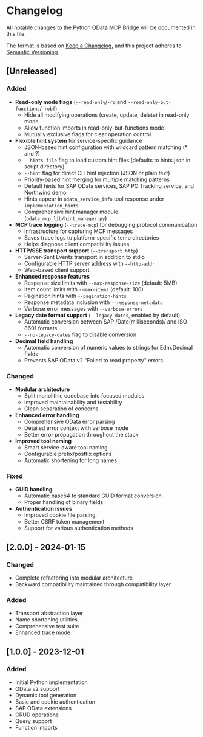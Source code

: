 # Changelog

All notable changes to the Python OData MCP Bridge will be documented in this file.

The format is based on [Keep a Changelog](https://keepachangelog.com/en/1.0.0/),
and this project adheres to [Semantic Versioning](https://semver.org/spec/v2.0.0.html).

## [Unreleased]

### Added
- **Read-only mode flags** (`--read-only`/`-ro` and `--read-only-but-functions`/`-robf`)
  - Hide all modifying operations (create, update, delete) in read-only mode
  - Allow function imports in read-only-but-functions mode
  - Mutually exclusive flags for clear operation control
- **Flexible hint system** for service-specific guidance
  - JSON-based hint configuration with wildcard pattern matching (* and ?)
  - `--hints-file` flag to load custom hint files (defaults to hints.json in script directory)
  - `--hint` flag for direct CLI hint injection (JSON or plain text)
  - Priority-based hint merging for multiple matching patterns
  - Default hints for SAP OData services, SAP PO Tracking service, and Northwind demo
  - Hints appear in `odata_service_info` tool response under `implementation_hints`
  - Comprehensive hint manager module (`odata_mcp_lib/hint_manager.py`)
- **MCP trace logging** (`--trace-mcp`) for debugging protocol communication
  - Infrastructure for capturing MCP messages
  - Saves trace logs to platform-specific temp directories
  - Helps diagnose client compatibility issues
- **HTTP/SSE transport support** (`--transport http`)
  - Server-Sent Events transport in addition to stdio
  - Configurable HTTP server address with `--http-addr`
  - Web-based client support
- **Enhanced response features**
  - Response size limits with `--max-response-size` (default: 5MB)
  - Item count limits with `--max-items` (default: 100)
  - Pagination hints with `--pagination-hints`
  - Response metadata inclusion with `--response-metadata`
  - Verbose error messages with `--verbose-errors`
- **Legacy date format support** (`--legacy-dates`, enabled by default)
  - Automatic conversion between SAP /Date(milliseconds)/ and ISO 8601 formats
  - `--no-legacy-dates` flag to disable conversion
- **Decimal field handling**
  - Automatic conversion of numeric values to strings for Edm.Decimal fields
  - Prevents SAP OData v2 "Failed to read property" errors

### Changed
- **Modular architecture**
  - Split monolithic codebase into focused modules
  - Improved maintainability and testability
  - Clean separation of concerns
- **Enhanced error handling**
  - Comprehensive OData error parsing
  - Detailed error context with verbose mode
  - Better error propagation throughout the stack
- **Improved tool naming**
  - Smart service-aware tool naming
  - Configurable prefix/postfix options
  - Automatic shortening for long names

### Fixed
- **GUID handling**
  - Automatic base64 to standard GUID format conversion
  - Proper handling of binary fields
- **Authentication issues**
  - Improved cookie file parsing
  - Better CSRF token management
  - Support for various authentication methods

## [2.0.0] - 2024-01-15

### Changed
- Complete refactoring into modular architecture
- Backward compatibility maintained through compatibility layer

### Added
- Transport abstraction layer
- Name shortening utilities
- Comprehensive test suite
- Enhanced trace mode

## [1.0.0] - 2023-12-01

### Added
- Initial Python implementation
- OData v2 support
- Dynamic tool generation
- Basic and cookie authentication
- SAP OData extensions
- CRUD operations
- Query support
- Function imports